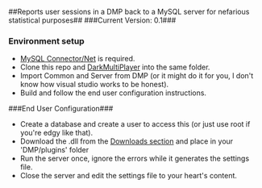 ##Reports user sessions in a DMP back to a MySQL server for nefarious statistical purposes##
###Current Version: 0.1###

### Environment setup ###

* [MySQL Connector/Net](https://dev.mysql.com/downloads/connector/net/6.9.html) is required.
* Clone this repo and [DarkMultiPlayer](https://github.com/godarklight/DarkMultiPlayer) into the same folder.
* Import Common and Server from DMP (or it might do it for you, I don't know how visual studio works to be honest).
* Build and follow the end user configuration instructions.

###End User Configuration###
* Create a database and create a user to access this (or just use root if you're edgy like that).
* Download the .dll from the [Downloads section](https://bitbucket.org/Dan_Shields/dmpplayerlogging/downloads/?tab=tags) and place in your 'DMP/plugins' folder
* Run the server once, ignore the errors while it generates the settings file.
* Close the server and edit the settings file to your heart's content.